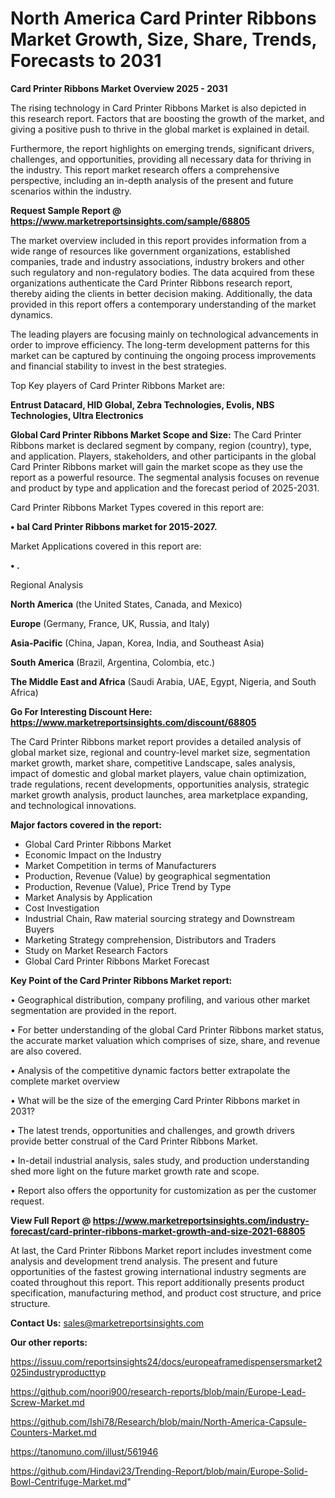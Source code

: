 # North America Card Printer Ribbons Market Growth, Size, Share, Trends, Forecasts to 2031

<Strong> Card Printer Ribbons Market Overview 2025 - 2031</strong>

The rising technology in Card Printer Ribbons Market is also depicted in this research report. Factors that are boosting the growth of the market, and giving a positive push to thrive in the global market is explained in detail.

Furthermore, the report highlights on emerging trends, significant drivers, challenges, and opportunities, providing all necessary data for thriving in the industry. This report market research offers a comprehensive perspective, including an in-depth analysis of the present and future scenarios within the industry.

<strong>Request Sample Report @ <a href=https://www.marketreportsinsights.com/sample/68805>https://www.marketreportsinsights.com/sample/68805</a></strong>

The market overview included in this report provides information from a wide range of resources like government organizations, established companies, trade and industry associations, industry brokers and other such regulatory and non-regulatory bodies. The data acquired from these organizations authenticate the Card Printer Ribbons research report, thereby aiding the clients in better decision making. Additionally, the data provided in this report offers a contemporary understanding of the market dynamics.

The leading players are focusing mainly on technological advancements in order to improve efficiency. The long-term development patterns for this market can be captured by continuing the ongoing process improvements and financial stability to invest in the best strategies.

Top Key players of Card Printer Ribbons Market are:

<strong>Entrust Datacard, HID Global, Zebra Technologies, Evolis, NBS Technologies, Ultra Electronics</strong>

<strong><b>Global Card Printer Ribbons Market Scope and Size:</b></strong>
The Card Printer Ribbons market is declared segment by company, region (country), type, and application. Players, stakeholders, and other participants in the global Card Printer Ribbons market will gain the market scope as they use the report as a powerful resource. The segmental analysis focuses on revenue and product by type and application and the forecast period of 2025-2031.

Card Printer Ribbons Market Types covered in this report are:

<strong>• bal Card Printer Ribbons market for 2015-2027.</strong>

Market Applications covered in this report are:

<strong>• .</strong> 

Regional Analysis

<strong>North America</strong> (the United States, Canada, and Mexico)

<strong>Europe</strong> (Germany, France, UK, Russia, and Italy)

<strong>Asia-Pacific</strong> (China, Japan, Korea, India, and Southeast Asia)

<strong>South America</strong> (Brazil, Argentina, Colombia, etc.)

<strong>The Middle East and Africa</strong> (Saudi Arabia, UAE, Egypt, Nigeria, and South Africa)

<strong>Go For Interesting Discount Here: <a href=https://www.marketreportsinsights.com/discount/68805>https://www.marketreportsinsights.com/discount/68805</a></strong>

The Card Printer Ribbons market report provides a detailed analysis of global market size, regional and country-level market size, segmentation market growth, market share, competitive Landscape, sales analysis, impact of domestic and global market players, value chain optimization, trade regulations, recent developments, opportunities analysis, strategic market growth analysis, product launches, area marketplace expanding, and technological innovations.

<strong><b>Major factors covered in the report:</b></strong>
<ul>
  <li>Global Card Printer Ribbons Market </li>
  <li>Economic Impact on the Industry</li>
  <li>Market Competition in terms of Manufacturers</li>
  <li>Production, Revenue (Value) by geographical segmentation</li>
  <li>Production, Revenue (Value), Price Trend by Type</li>
  <li>Market Analysis by Application</li>
  <li>Cost Investigation</li>
  <li>Industrial Chain, Raw material sourcing strategy and Downstream Buyers</li>
  <li>Marketing Strategy comprehension, Distributors and Traders</li>
  <li>Study on Market Research Factors</li>
  <li>Global Card Printer Ribbons Market Forecast</li>
</ul>

<strong><b>Key Point of the Card Printer Ribbons Market report:</b></strong>

• Geographical distribution, company profiling, and various other market segmentation are provided in the report.

• For better understanding of the global Card Printer Ribbons market status, the accurate market valuation which comprises of size, share, and revenue are also covered.

• Analysis of the competitive dynamic factors better extrapolate the complete market overview

• What will be the size of the emerging Card Printer Ribbons market in 2031?

• The latest trends, opportunities and challenges, and growth drivers provide better construal of the Card Printer Ribbons Market.

• In-detail industrial analysis, sales study, and production understanding shed more light on the future market growth rate and scope.

• Report also offers the opportunity for customization as per the customer request.

<strong><b>View Full Report @ <a href=https://www.marketreportsinsights.com/industry-forecast/card-printer-ribbons-market-growth-and-size-2021-68805>https://www.marketreportsinsights.com/industry-forecast/card-printer-ribbons-market-growth-and-size-2021-68805</a></b></strong>


At last, the Card Printer Ribbons Market report includes investment come analysis and development trend analysis. The present and future opportunities of the fastest growing international industry segments are coated throughout this report. This report additionally presents product specification, manufacturing method, and product cost structure, and price structure.

<strong>Contact Us:</strong>
sales@marketreportsinsights.com

<strong>Our other reports:</strong>

<a href=https://issuu.com/reportsinsights24/docs/europeaframedispensersmarket2025industryproducttyp>https://issuu.com/reportsinsights24/docs/europeaframedispensersmarket2025industryproducttyp</a>

<a href=https://github.com/noori900/research-reports/blob/main/Europe-Lead-Screw-Market.md>https://github.com/noori900/research-reports/blob/main/Europe-Lead-Screw-Market.md</a>

<a href=https://github.com/Ishi78/Research/blob/main/North-America-Capsule-Counters-Market.md>https://github.com/Ishi78/Research/blob/main/North-America-Capsule-Counters-Market.md</a>

<a href=https://tanomuno.com/illust/561946>https://tanomuno.com/illust/561946</a>

<a href=https://github.com/Hindavi23/Trending-Report/blob/main/Europe-Solid-Bowl-Centrifuge-Market.md>https://github.com/Hindavi23/Trending-Report/blob/main/Europe-Solid-Bowl-Centrifuge-Market.md</a>"
